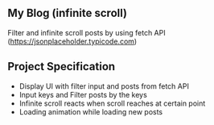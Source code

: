 ## My Blog (infinite scroll)

Filter and infinite scroll posts by using fetch API (https://jsonplaceholder.typicode.com)

## Project Specification

- Display UI with filter input and posts from fetch API
- Input keys and Filter posts by the keys
- Infinite scroll reacts when scroll reaches at certain point
- Loading animation while loading new posts
